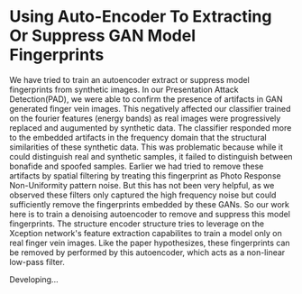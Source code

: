 # Using Auto-Encoder To Extracting Or Suppress GAN Model Fingerprints
We have tried to train an autoencoder extract or suppress model fingerprints from synthetic images.
In our Presentation Attack Detection(PAD), we were able to confirm the presence of artifacts in GAN generated finger vein images.
This negatively affected our classifier trained on the fourier features (energy bands) as real images were progressively replaced and augumented by synthetic data.
The classifier responded more to the embedded artifacts in the frequency domain that the structural similarities of these synthetic data.
This was problematic because while it could distinguish real and synthetic samples, it failed to distinguish between bonafide and spoofed samples.
Earlier we had tried to remove these artifacts by spatial filtering by treating this fingerprint as Photo Response Non-Uniformity pattern noise. But this has not been very helpful, as we observed these filters only captured the high frequency noise but could sufficiently remove the fingerprints embedded by these GANs.
So our work here is to train a denoising autoencoder to remove and suppress this model fingerprints. The structure encoder structure tries to leverage on the Xception network's feature extraction capabilites to train a model only on real finger vein images. Like the paper hypothesizes, these fingerprints can be removed by performed by this autoencoder,
which acts as a non-linear low-pass filter.

Developing... 


